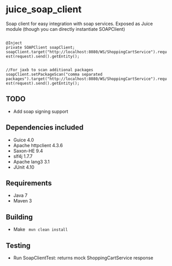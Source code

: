 juice_soap_client
============================
Soap client for easy integration with soap services. Exposed as Juice module (though you can directly instantiate SOAPClient)

<code>
@Inject
private SOAPClient soapClient;
soapClient.target("http://localhost:8080/WS/ShoppingCartService").request(request).send().getEntity();


//For jaxb to scan additional packages 
soapClient.setPackageScan("comma separated packages").target("http://localhost:8080/WS/ShoppingCartService").request(request).send().getEntity();
</code>

TODO
--------------
- Add soap signing support


Dependencies included
---------------------
- Guice 4.0
- Apache httpclient 4.3.6
- Saxon-HE 9.4
- slf4j 1.7.7
- Apache lang3 3.1  
- JUnit 4.10

Requirements
------------
- Java 7
- Maven 3

Building
--------
- Make  <code> mvn clean install </code>

Testing
---------------
- Run SoapClientTest: returns mock ShoppingCartService response


